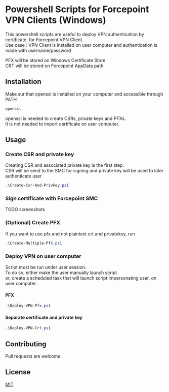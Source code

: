 # Powershell Scripts for Forcepoint VPN Clients (Windows)

This powershell scripts are useful to deploy VPN authentication by certificate, for Forcepoint VPN Client.  
Use case : VPN Client is installed on user computer and authentication is made with username/password  


PFX will be stored on Windows Certificate Store  
CRT will be stored on Forcepoint AppData path  

## Installation

Make sur that openssl is installed on your computer and accessible through PATH  
```bash
openssl
```
openssl is needed to create CSRs, private keys and PFXs.  
It is not needed to import certificate on user computer.

## Usage
### Create CSR and private key
Creating CSR and associated private key is the first step.  
CSR will be send to the SMC for signing and private key will be used to later authenticate user  
```powershell
.\Create-Csr-And-Privkey.ps1
```
### Sign certificate with Forcepoint SMC
TODO screenshots

### (Optional) Create PFX
If you want to use pfx and not plaintext crt and privatekey, run
```powershell
.\Create-Multiple-Pfx.ps1
```

### Deploy VPN on user computer
Script must be run under user session.  
To do so, either make the user manually launch script  
or, create a scheduled task that will launch script impersonating user, on user computer.  
#### PFX
```powershell
.\Deploy-VPN-Pfx.ps1
```
#### Separate certificate and private key
```powershell
.\Deploy-VPN-Crt.ps1
```
## Contributing
Pull requests are welcome.

## License
[MIT](https://choosealicense.com/licenses/mit/)